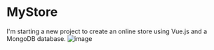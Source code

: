 # MyStore
I'm starting a new project to create an online store using Vue.js and a MongoDB database.
![image](https://github.com/Ammar-Man/ampparim/assets/77146329/d0cb1137-94c0-42b1-91ab-46cb7e0ddb66)

